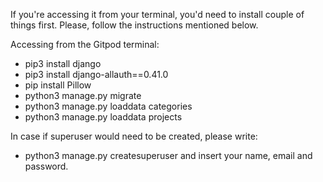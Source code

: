 If you're accessing it from your terminal, you'd need to install couple of things first. Please, follow the instructions mentioned below.


Accessing from the Gitpod terminal:
- pip3 install django
- pip3 install django-allauth==0.41.0
- pip install Pillow
- python3 manage.py migrate
- python3 manage.py loaddata categories
- python3 manage.py loaddata projects

In case if superuser would need to be created, please write:
- python3 manage.py createsuperuser
and insert your name, email and password.

